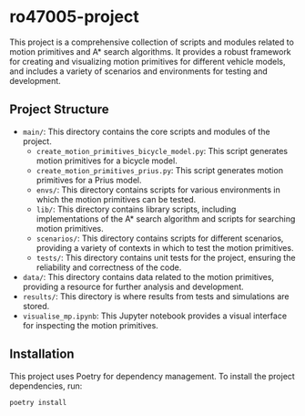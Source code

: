 # ro47005-project

This project is a comprehensive collection of scripts and modules related to motion primitives and A* search algorithms. It provides a robust framework for creating and visualizing motion primitives for different vehicle models, and includes a variety of scenarios and environments for testing and development.

## Project Structure

- `main/`: This directory contains the core scripts and modules of the project.
    - `create_motion_primitives_bicycle_model.py`: This script generates motion primitives for a bicycle model.
    - `create_motion_primitives_prius.py`: This script generates motion primitives for a Prius model.
    - `envs/`: This directory contains scripts for various environments in which the motion primitives can be tested.
    - `lib/`: This directory contains library scripts, including implementations of the A* search algorithm and scripts for searching motion primitives.
    - `scenarios/`: This directory contains scripts for different scenarios, providing a variety of contexts in which to test the motion primitives.
    - `tests/`: This directory contains unit tests for the project, ensuring the reliability and correctness of the code.
- `data/`: This directory contains data related to the motion primitives, providing a resource for further analysis and development.
- `results/`: This directory is where results from tests and simulations are stored.
- `visualise_mp.ipynb`: This Jupyter notebook provides a visual interface for inspecting the motion primitives.

## Installation

This project uses Poetry for dependency management. To install the project dependencies, run:

```sh
poetry install